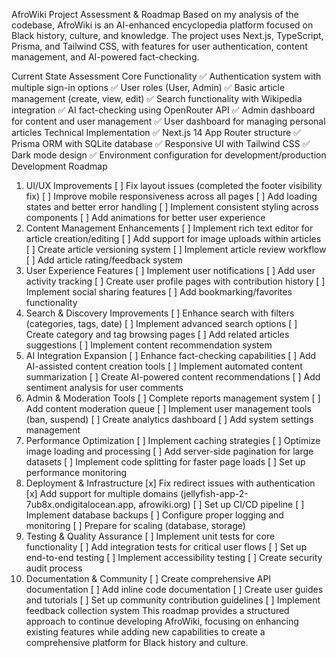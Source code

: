 AfroWiki Project Assessment & Roadmap
Based on my analysis of the codebase, AfroWiki is an AI-enhanced encyclopedia platform focused on Black history, culture, and knowledge. The project uses Next.js, TypeScript, Prisma, and Tailwind CSS, with features for user authentication, content management, and AI-powered fact-checking.

Current State Assessment
Core Functionality
✅ Authentication system with multiple sign-in options
✅ User roles (User, Admin)
✅ Basic article management (create, view, edit)
✅ Search functionality with Wikipedia integration
✅ AI fact-checking using OpenRouter API
✅ Admin dashboard for content and user management
✅ User dashboard for managing personal articles
Technical Implementation
✅ Next.js 14 App Router structure
✅ Prisma ORM with SQLite database
✅ Responsive UI with Tailwind CSS
✅ Dark mode design
✅ Environment configuration for development/production
Development Roadmap
1. UI/UX Improvements
[ ] Fix layout issues (completed the footer visibility fix)
[ ] Improve mobile responsiveness across all pages
[ ] Add loading states and better error handling
[ ] Implement consistent styling across components
[ ] Add animations for better user experience
2. Content Management Enhancements
[ ] Implement rich text editor for article creation/editing
[ ] Add support for image uploads within articles
[ ] Create article versioning system
[ ] Implement article review workflow
[ ] Add article rating/feedback system
3. User Experience Features
[ ] Implement user notifications
[ ] Add user activity tracking
[ ] Create user profile pages with contribution history
[ ] Implement social sharing features
[ ] Add bookmarking/favorites functionality
4. Search & Discovery Improvements
[ ] Enhance search with filters (categories, tags, date)
[ ] Implement advanced search options
[ ] Create category and tag browsing pages
[ ] Add related articles suggestions
[ ] Implement content recommendation system
5. AI Integration Expansion
[ ] Enhance fact-checking capabilities
[ ] Add AI-assisted content creation tools
[ ] Implement automated content summarization
[ ] Create AI-powered content recommendations
[ ] Add sentiment analysis for user comments
6. Admin & Moderation Tools
[ ] Complete reports management system
[ ] Add content moderation queue
[ ] Implement user management tools (ban, suspend)
[ ] Create analytics dashboard
[ ] Add system settings management
7. Performance Optimization
[ ] Implement caching strategies
[ ] Optimize image loading and processing
[ ] Add server-side pagination for large datasets
[ ] Implement code splitting for faster page loads
[ ] Set up performance monitoring
8. Deployment & Infrastructure
[x] Fix redirect issues with authentication
[x] Add support for multiple domains (jellyfish-app-2-7ub8x.ondigitalocean.app, afrowiki.org)
[ ] Set up CI/CD pipeline
[ ] Implement database backups
[ ] Configure proper logging and monitoring
[ ] Prepare for scaling (database, storage)
9. Testing & Quality Assurance
[ ] Implement unit tests for core functionality
[ ] Add integration tests for critical user flows
[ ] Set up end-to-end testing
[ ] Implement accessibility testing
[ ] Create security audit process
10. Documentation & Community
[ ] Create comprehensive API documentation
[ ] Add inline code documentation
[ ] Create user guides and tutorials
[ ] Set up community contribution guidelines
[ ] Implement feedback collection system
This roadmap provides a structured approach to continue developing AfroWiki, focusing on enhancing existing features while adding new capabilities to create a comprehensive platform for Black history and culture.